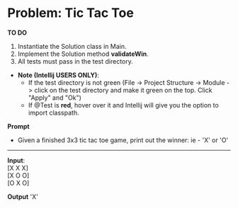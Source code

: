 # Problem: Tic Tac Toe

**TO DO**
1. Instantiate the Solution class in Main.
2. Implement the Solution method **validateWin**.
3. All tests must pass in the test directory.
  * **Note (Intellij USERS ONLY)**: 
    * If the test directory is not green (File -> Project Structure -> Module -> click on the test directory and make it green on the top. Click "Apply" and "Ok")
    * If @Test is **red**, hover over it and Intellij will give you the option to import classpath.
    
**Prompt**
* Given a finished 3x3 tic tac toe game, print out the winner: ie - 'X' or 'O'

---

**Input**:\
[X X X]\
[X O O]\
[O X O]

**Output**
'X'

